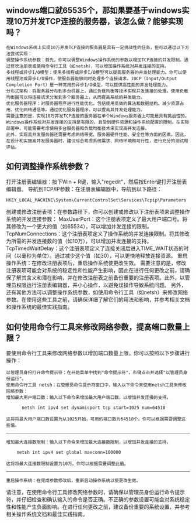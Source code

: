 ## windows端口就65535个，那如果要基于windows实现10万并发TCP连接的服务器，该怎么做？能够实现吗？

    在Windows系统上实现10万并发TCP连接的服务器是具有一定挑战性的任务，但可以通过以下方法尝试实现：
    调整操作系统参数：首先，你可以调整Windows操作系统的参数以增加TCP连接的并发限制。通过修改注册表或使用命令行工具（如netsh），可以增加操作系统对并发连接的支持。
    多线程或异步I/O模型：使用多线程或异步I/O模型可以提高服务器的并发处理能力。你可以使用线程池或异步I/O操作，使服务器能够同时处理多个连接请求。IOCP（Input/Output Completion Port）是一种常用的异步I/O模型，可以提供高性能的并发处理能力。
    分布式架构：将服务器分布到多台机器上，通过负载均衡等技术实现并发连接的处理。使用负载均衡器可以将连接请求分发到多个服务器上，从而提高系统的并发能力。
    优化服务器程序：对服务器程序进行性能优化，包括使用高效的算法和数据结构、减少资源占用、优化网络通信等。通过优化服务器程序，可以提高其并发处理能力。
    需要注意的是，实现10万并发TCP连接的服务器在单个Windows服务器上可能是具有挑战性的。Windows操作系统对并发连接的支持是有限的，且受到硬件资源和操作系统配置的限制。在实际部署中，可能需要考虑使用多台服务器和负载均衡技术来实现高并发连接。
    此外，实现高并发服务器还需要考虑网络带宽、服务器硬件性能、安全性等方面的因素。因此，在设计和实施高并发服务器时，建议综合考虑系统需求、网络环境和可行性，进行充分的测试和评估。

## 如何调整操作系统参数？

打开注册表编辑器：按下Win + R键，输入"regedit"，然后按Enter键打开注册表编辑器。
导航到TCP/IP参数：在注册表编辑器中，导航到以下路径：

    HKEY_LOCAL_MACHINE\System\CurrentControlSet\Services\Tcpip\Parameters
    
创建或修改注册表项：在参数路径下，你可以创建或修改以下注册表项来调整操作系统的并发连接参数：
MaxUserPort：这个注册表项定义了最大用户端口号。将其修改为一个更大的值（如65534），可以增加并发连接的限制。
TcpNumConnections：这个注册表项定义了操作系统的并发连接限制。将其修改为所需的并发连接数的值（如10万），可以增加并发连接的支持。
TcpTimedWaitDelay：这个注册表项定义了连接关闭后进入TIME_WAIT状态的时间（以毫秒为单位）。通过减少这个值（如30），可以更快地释放连接资源。
重启操作系统：在修改注册表项后，重启操作系统使更改生效。
需要注意的是，修改注册表项可能会对系统的稳定性和性能产生影响，因此在进行任何更改之前，请确保了解其含义和潜在影响，并在修改注册表之前备份重要的注册表项。此外，以管理员权限运行注册表编辑器，并小心操作，以避免误操作导致系统问题。
另外，还有其他方法可以调整操作系统参数，如使用命令行工具（如netsh）来修改网络参数。在使用这些工具之前，请确保详细了解它们的用法和影响，并参考相关文档和操作系统的最佳实践指南。

## 如何使用命令行工具来修改网络参数，提高端口数量上限？

要使用命令行工具来修改网络参数以增加端口数量上限，你可以按照以下步骤进行操作：

    以管理员身份打开命令提示符：在开始菜单中找到"命令提示符"，右键点击并选择"以管理员身份运行"。
    使用命令行工具 netsh：在管理员命令提示符窗口中，输入以下命令来使用netsh工具来修改网络参数：
    增加最大用户端口数：输入以下命令来增加最大用户端口数，以增加并发连接的支持。

          netsh int ipv4 set dynamicport tcp start=1025 num=64510

    这将将最大用户端口数设置为从1025开始，可用的端口数为64510个。你可以根据需要调整这些值。
---------
    增加最大连接数限制：输入以下命令来增加最大连接数限制，以增加并发连接的支持。
    
        netsh int ipv4 set global maxconn=100000
    
    这将将最大连接数限制设置为10万。你可以根据需要调整此值。
-----------
    重启操作系统：在完成参数修改后，重新启动操作系统以使更改生效。

请注意，在使用命令行工具修改网络参数时，请确保以管理员身份运行命令提示符，并仔细检查和确认输入的命令是否正确。不正确的参数设置可能会对系统稳定性和性能产生负面影响。在进行任何更改之前，建议备份重要的系统设置，并参考相关操作系统文档和最佳实践指南。
